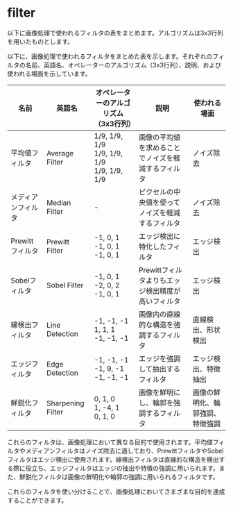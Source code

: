 # filter 
以下に画像処理で使われるフィルタの表をまとめます。アルゴリズムは3x3行列を用いたものとします。

以下に、画像処理で使われるフィルタをまとめた表を示します。それぞれのフィルタの名前、英語名、オペレーターのアルゴリズム（3x3行列）、説明、および使われる場面を示しています。

| 名前             | 英語名              | オペレーターのアルゴリズム（3x3行列）                            | 説明                                               | 使われる場面                            |
|------------------|--------------------|-------------------------------------------------|----------------------------------------------------|----------------------------------------|
| 平均値フィルタ    | Average Filter     | 1/9, 1/9, 1/9<br>1/9, 1/9, 1/9<br>1/9, 1/9, 1/9 | 画像の平均値を求めることでノイズを軽減するフィルタ   | ノイズ除去                               |
| メディアンフィルタ | Median Filter      | -                                           | ピクセルの中央値を使ってノイズを軽減するフィルタ     | ノイズ除去                               |
| Prewittフィルタ   | Prewitt Filter     | -1, 0, 1<br>-1, 0, 1<br>-1, 0, 1           | エッジ検出に特化したフィルタ                         | エッジ検出                               |
| Sobelフィルタ     | Sobel Filter       | -1, 0, 1<br>-2, 0, 2<br>-1, 0, 1           | Prewittフィルタよりもエッジ検出精度が高いフィルタ    | エッジ検出                               |
| 線検出フィルタ    | Line Detection     | -1, -1, -1<br>  1,  1,  1<br>-1, -1, -1     | 画像内の直線的な構造を強調するフィルタ               | 直線検出、形状検出                      |
| エッジフィルタ    | Edge Detection     | -1, -1, -1<br>-1,  9, -1<br>-1, -1, -1      | エッジを強調して抽出するフィルタ                     | エッジ検出、特徴抽出                    |
| 鮮鋭化フィルタ    | Sharpening Filter  | 0, 1, 0<br>1, -4, 1<br>0, 1, 0       | 画像を鮮明にし、輪郭を強調するフィルタ               | 画像の鮮明化、輪郭強調、特徴強調          |

これらのフィルタは、画像処理において異なる目的で使用されます。平均値フィルタやメディアンフィルタはノイズ除去に適しており、PrewittフィルタやSobelフィルタはエッジ検出に使用されます。線検出フィルタは直線的な構造を検出する際に役立ち、エッジフィルタはエッジの抽出や特徴の強調に用いられます。また、鮮鋭化フィルタは画像の鮮明化や輪郭の強調に用いられるフィルタです。

これらのフィルタを使い分けることで、画像処理においてさまざまな目的を達成することができます。